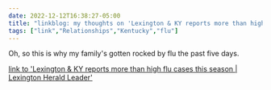 ---date: 2022-12-12T16:38:27-05:00title: "linkblog: my thoughts on 'Lexington & KY reports more than high flu cases this season | Lexington Herald Leader'"tags: ["link","Relationships","Kentucky","flu"]---Oh, so this is why my family's gotten rocked by flu the past five days.   [link to 'Lexington & KY reports more than high flu cases this season | Lexington Herald Leader'](https://www.kentucky.com/news/state/kentucky/article269909877.html)